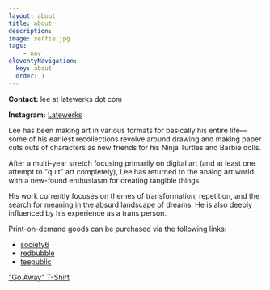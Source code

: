 ```yaml
---
layout: about
title: about
description: 
image: selfie.jpg
tags: 
    - nav
eleventyNavigation:
  key: about
  order: 1
---
```


<!-- this needs to get it's own layout. 1/3 column. -->

**Contact:** lee at latewerks dot com

**Instagram:** [Latewerks](https://www.instagram.com/latewerks/ "Latewerks on Instagram")

Lee has been making art in various formats for basically his entire life&mdash;some of his earliest recollections revolve around drawing and making paper cuts outs of characters as new friends for his Ninja Turtles and Barbie dolls. 

After a multi-year stretch focusing primarily on digital art (and at least one attempt to "quit" art completely), Lee has returned to the analog art world with a new-found enthusiasm for creating tangible things. 

His work currently focuses on themes of transformation, repetition, and the search for meaning in the absurd landscape of dreams. He is also deeply influenced by his experience as a trans person.


<!-- BigCartel *coming soon!* -->

Print-on-demand goods can be purchased via the following links:
- [society6](https://society6.com/latewerks "Society6")
- [redbubble](https://www.redbubble.com/people/latewerks "Redbubble")
- [teepublic](https://www.teepublic.com/user/latewerks "TeePublic")

["Go Away" T-Shirt](https://www.teepublic.com/t-shirt/5724621-go?store_id=59204 "STFUTees TeePublic")